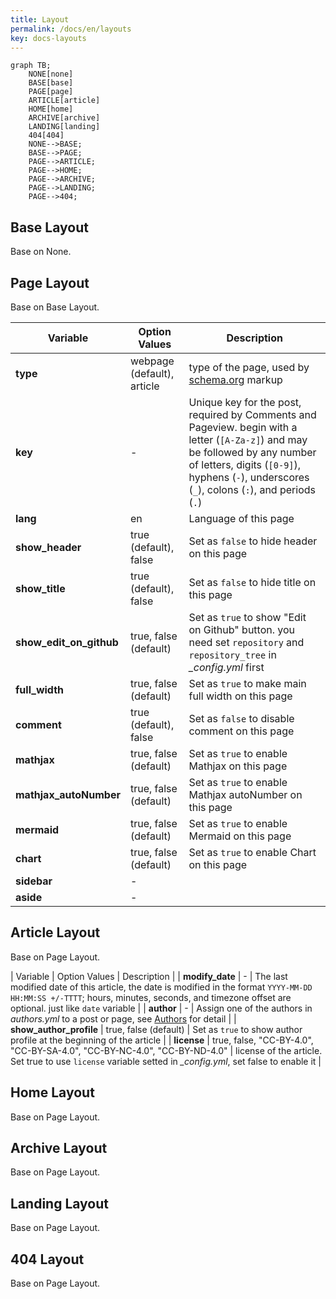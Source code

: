 ```yaml
---
title: Layout
permalink: /docs/en/layouts
key: docs-layouts
---
```


```mermaid
graph TB;
    NONE[none]
    BASE[base]
    PAGE[page]
    ARTICLE[article]
    HOME[home]
    ARCHIVE[archive]
    LANDING[landing]
    404[404]
    NONE-->BASE;
    BASE-->PAGE;
    PAGE-->ARTICLE;
    PAGE-->HOME;
    PAGE-->ARCHIVE;
    PAGE-->LANDING;
    PAGE-->404;
```

## Base Layout

Base on None.

## Page Layout

Base on Base Layout.

| Variable          | Option Values         | Description |
| ---               | ---                   | ---         |
| **type**          | webpage (default), article | type of the page, used by [schema.org](https://schema.org/) markup |
| **key**           | -                     | Unique key for the post, required by Comments and Pageview. begin with a letter (`[A-Za-z]`) and may be followed by any number of letters, digits (`[0-9]`), hyphens (`-`), underscores (`_`), colons (`:`), and periods (`.`) |
| **lang**          | en                    | Language of this page |
| **show_header**   | true (default), false | Set as `false` to hide header on this page |
| **show_title**    | true (default), false | Set as `false` to hide title on this page |
| **show_edit_on_github** | true, false (default) | Set as `true` to show "Edit on Github" button. you need set `repository` and `repository_tree` in *_config.yml* first |
| **full_width**    | true, false (default) | Set as `true` to make main full width on this page |
| **comment**       | true (default), false | Set as `false` to disable comment on this page |
| **mathjax**       | true, false (default) | Set as `true` to enable Mathjax on this page |
| **mathjax_autoNumber** | true, false (default) | Set as `true` to enable Mathjax autoNumber on this page |
| **mermaid**       | true, false (default) | Set as `true` to enable Mermaid on this page |
| **chart**         | true, false (default) | Set as `true` to enable Chart on this page|
| **sidebar**       | -                     | |
| **aside**         | -                     | |

## Article Layout

Base on Page Layout.

| Variable          | Option Values         | Description |
| **modify_date**   | -                     | The last modified date of this article, the date is modified in the format `YYYY-MM-DD HH:MM:SS +/-TTTT`; hours, minutes, seconds, and timezone offset are optional. just like `date` variable |
| **author** | - | Assign one of the authors in *authors.yml* to a post or page, see [Authors](https://tianqi.name/jekyll-TeXt-theme/docs/en/authors) for detail |
| **show_author_profile** | true, false (default) | Set as `true` to show author profile at the beginning of the article |
| **license**       | true, false, "CC-BY-4.0", "CC-BY-SA-4.0", "CC-BY-NC-4.0", "CC-BY-ND-4.0" | license of the article. Set true to use `license` variable setted in *_config.yml*, set false to enable it |

## Home Layout

Base on Page Layout.

## Archive Layout

Base on Page Layout.

## Landing Layout

Base on Page Layout.

## 404 Layout

Base on Page Layout.